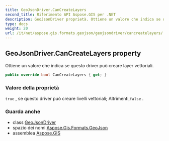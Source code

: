 ```yaml
---
title: GeoJsonDriver.CanCreateLayers
second_title: Riferimento API Aspose.GIS per .NET
description: GeoJsonDriver proprietà. Ottiene un valore che indica se questo driver può creare layer vettoriali.
type: docs
weight: 20
url: /it/net/aspose.gis.formats.geojson/geojsondriver/cancreatelayers/
---
```

## GeoJsonDriver.CanCreateLayers property

Ottiene un valore che indica se questo driver può creare layer vettoriali.

```csharp
public override bool CanCreateLayers { get; }
```

### Valore della proprietà

`true` , se questo driver può creare livelli vettoriali; Altrimenti,`false` .

### Guarda anche

* class [GeoJsonDriver](../)
* spazio dei nomi [Aspose.Gis.Formats.GeoJson](../../geojsondriver/)
* assemblea [Aspose.GIS](../../../)


